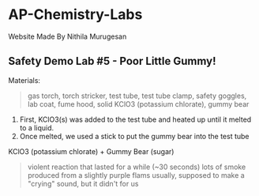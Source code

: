 # AP-Chemistry-Labs
Website Made By Nithila Murugesan
## Safety Demo Lab #5 - Poor Little Gummy!
Materials: 
> gas torch, torch stricker, test tube, test tube clamp, safety goggles, lab coat, fume hood, solid KClO3 (potassium chlorate), gummy bear

1. First, KClO3(s) was added to the test tube and heated up until it melted to a liquid.
2. Once melted, we used a stick to put the gummy bear into the test tube

KClO3 (potassium chlorate) + Gummy Bear (sugar)
> violent reaction that lasted for a while (~30 seconds)
> lots of smoke produced from a slightly purple flams
> usually, supposed to make a "crying" sound, but it didn't for us
